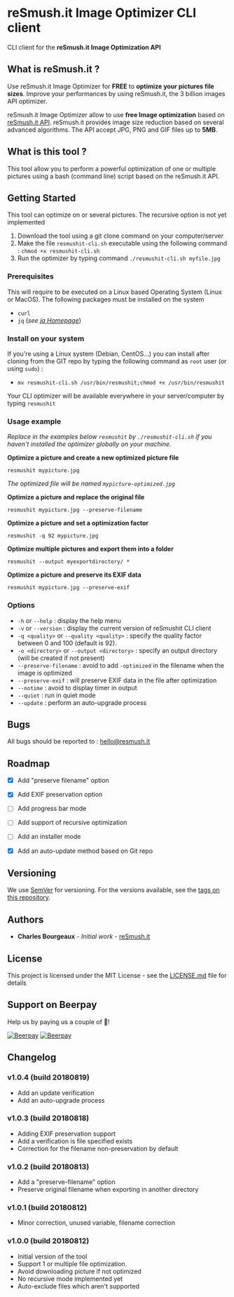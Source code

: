 # reSmush.it Image Optimizer CLI client

CLI client for the **reSmush.it Image Optimization API**


## What is reSmush.it ?

Use reSmush.it Image Optimizer for **FREE** to **optimize your pictures file sizes**. Improve your performances by using reSmush.it, the 3 billion images API optimizer.

reSmush.it Image Optimizer allow to use **free Image optimization** based on [reSmush.it API](https://resmush.it/ "Image Optimization API, developped by Charles Bourgeaux"). reSmush.it provides image size reduction based on several advanced algorithms. The API accept JPG, PNG and GIF files up to **5MB**.


## What is this tool ?

This tool allow you to perform a powerful optimization of one or multiple pictures using a bash (command line) script based on the reSmush.it API.


## Getting Started

This tool can optimize on or several pictures. The recursive option is not yet implemented

1. Download the tool using a git clone command on your computer/server
2. Make the file `resmushit-cli.sh` executable using the following command : `chmod +x resmushit-cli.sh`
3. Run the optimizer by typing command `./resmushit-cli.sh myfile.jpg`

### Prerequisites

This will require to be executed on a Linux based Operating System (Linux or MacOS). The following packages must be installed on the system

- `curl`
- `jq` (*see [jq Homepage](https://stedolan.github.io/jq/ "jq is a lightweight and flexible command-line JSON processor.")*)

### Install on your system

If you're using a Linux system (Debian, CentOS...) you can install after cloning from the GIT repo by typing the following command as `root` user (or using `sudo`) :

- `mv resmushit-cli.sh /usr/bin/resmushit;chmod +x /usr/bin/resmushit`

Your CLI optimizer will be available everywhere in your server/computer by typing `resmushit`

### Usage example
*Replace in the examples below `resmushit` by `./resmushit-cli.sh` if you haven't installed the optimizer globally on your machine.*

**Optimize a picture and create a new optimized picture file**

`resmushit mypicture.jpg`

*The optimized file will be named `mypicture-optimized.jpg`* 

**Optimize a picture and replace the original file**

`resmushit mypicture.jpg --preserve-filename`

**Optimize a picture and set a optimization factor**

`resmushit -q 92 mypicture.jpg`

**Optimize multiple pictures and export them into a folder**

`resmushit --output myexportdirectory/ *`

**Optimize a picture and preserve its EXIF data**

`resmushit mypicture.jpg --preserve-exif`


### Options

- `-h` or `--help` : display the help menu
- `-v` or `--version` : display the current version of reSmushit CLI client
- `-q <quality>` or `--quality <quality>` : specify the quality factor between 0 and 100 (default is 92).
- `-o <directory>` or `--output <directory>` : specify an output directory (will be created if not present) 
- `--preserve-filename` : avoid to add `-optimized` in the filename when the image is optimized
- `--preserve-exif` : will preserve EXIF data in the file after optimization
- `--notime` : avoid to display timer in output
- `--quiet` : run in quiet mode
- `--update` : perform an auto-upgrade process


## Bugs

All bugs should be reported to : [hello@resmush.it](mailto:hello@resmush.it) 


## Roadmap

- [X] Add "preserve filename" option
- [X] Add EXIF preservation option
- [ ] Add progress bar mode
- [ ] Add support of recursive optimization
- [ ] Add an installer mode
- [X] Add an auto-update method based on Git repo


## Versioning

We use [SemVer](http://semver.org/) for versioning. For the versions available, see the [tags on this repository](https://github.com/charlyie/resmushit-wordpress). 


## Authors

* **Charles Bourgeaux** - *Initial work* - [reSmush.it](https://resmush.it)


## License

This project is licensed under the MIT License - see the [LICENSE.md](LICENSE.md) file for details


## Support on Beerpay
Help us by paying us a couple of :beers:!

[![Beerpay](https://beerpay.io/charlyie/resmushit-wordpress/badge.svg?style=beer-square)](https://beerpay.io/charlyie/resmushit-wordpress)  [![Beerpay](https://beerpay.io/charlyie/resmushit-wordpress/make-wish.svg?style=flat-square)](https://beerpay.io/charlyie/resmushit-wordpress?focus=wish)


## Changelog

### v1.0.4 (build 20180819)

- Add an update verification
- Add an auto-upgrade process

### v1.0.3 (build 20180818)

- Adding EXIF preservation support
- Add a verification is file specified exists
- Correction for the filename non-preservation by default


### v1.0.2 (build 20180813)

- Add a "preserve-filename" option
- Preserve original filename when exporting in another directory


### v1.0.1 (build 20180812)

- Minor correction, unused variable, filename correction


### v1.0.0 (build 20180812)

- Initial version of the tool
- Support 1 or multiple file optimization. 
- Avoid downloading picture if not optimized
- No recursive mode implemented yet
- Auto-exclude files which aren't supported
